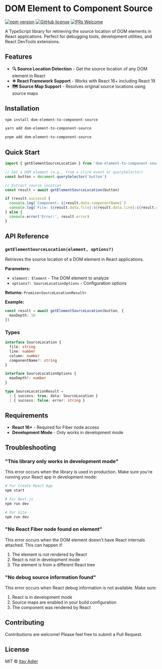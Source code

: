 # DOM Element to Component Source

[![npm version](https://img.shields.io/npm/v/dom-element-to-component-source.svg?style=flat)](https://www.npmjs.com/package/dom-element-to-component-source) [![GitHub license](https://img.shields.io/badge/license-MIT-blue.svg)](https://github.com/itayadler/dom-element-to-component-source/blob/main/LICENSE) [![PRs Welcome](https://img.shields.io/badge/PRs-welcome-brightgreen.svg)](https://github.com/itayadler/dom-element-to-component-source/pulls)

A TypeScript library for retrieving the source location of DOM elements in React applications. Perfect for debugging tools, development utilities, and React DevTools extensions.

## Features

- **🔍 Source Location Detection** - Get the source location of any DOM element in React
- **⚛️ React Framework Support** - Works with React 16+ including React 19
- **🗺️ Source Map Support** - Resolves original source locations using source maps

## Installation

```bash
npm install dom-element-to-component-source
```

```bash
yarn add dom-element-to-component-source
```

```bash
pnpm add dom-element-to-component-source
```

## Quick Start

```typescript
import { getElementSourceLocation } from 'dom-element-to-component-source'

// Get a DOM element (e.g., from a click event or querySelector)
const button = document.querySelector('button')

// Extract source location
const result = await getElementSourceLocation(button)

if (result.success) {
  console.log(`Component: ${result.data.componentName}`)
  console.log(`File: ${result.data.file}:${result.data.line}:${result.data.column}`)
} else {
  console.error('Error:', result.error)
}
```

## API Reference

### `getElementSourceLocation(element, options?)`

Retrieves the source location of a DOM element in React applications.

**Parameters:**
- `element: Element` - The DOM element to analyze
- `options?: SourceLocationOptions` - Configuration options

**Returns:** `Promise<SourceLocationResult>`

**Example:**
```typescript
const result = await getElementSourceLocation(button, {
  maxDepth: 10
})
```

### Types

```typescript
interface SourceLocation {
  file: string
  line: number
  column: number
  componentName?: string
}

interface SourceLocationOptions {
  maxDepth?: number
}

type SourceLocationResult = 
  | { success: true; data: SourceLocation }
  | { success: false; error: string }
```

## Requirements

- **React 16+** - Required for Fiber node access
- **Development Mode** - Only works in development mode

## Troubleshooting

### "This library only works in development mode"

This error occurs when the library is used in production. Make sure you're running your React app in development mode:

```bash
# For Create React App
npm start

# For Next.js
npm run dev

# For Vite
npm run dev
```

### "No React Fiber node found on element"

This error occurs when the DOM element doesn't have React internals attached. This can happen if:

1. The element is not rendered by React
2. React is not in development mode
3. The element is from a different React tree

### "No debug source information found"

This error occurs when React debug information is not available. Make sure:

1. React is in development mode
2. Source maps are enabled in your build configuration
3. The component was rendered by React

## Contributing

Contributions are welcome! Please feel free to submit a Pull Request.

## License

MIT © [Itay Adler](https://github.com/itayadler)